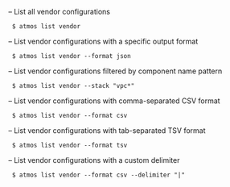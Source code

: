 – List all vendor configurations
```shell
 $ atmos list vendor
```

– List vendor configurations with a specific output format
```shell
 $ atmos list vendor --format json
```

– List vendor configurations filtered by component name pattern
```shell
 $ atmos list vendor --stack "vpc*"
```

– List vendor configurations with comma-separated CSV format
```shell
 $ atmos list vendor --format csv
```

– List vendor configurations with tab-separated TSV format
```shell
 $ atmos list vendor --format tsv
```

– List vendor configurations with a custom delimiter
```shell
 $ atmos list vendor --format csv --delimiter "|"
```
